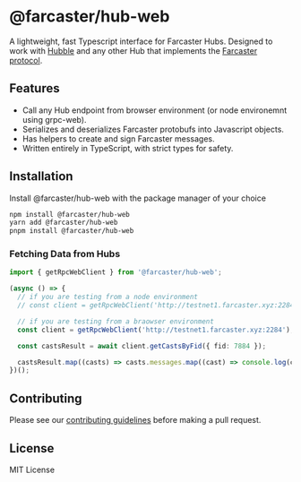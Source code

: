 # @farcaster/hub-web

A lightweight, fast Typescript interface for Farcaster Hubs. Designed to work with [Hubble](https://github.com/farcasterxyz/hubble/) and any other Hub that implements the [Farcaster protocol](https://github.com/farcasterxyz/protocol).

## Features

- Call any Hub endpoint from browser environment (or node environemnt using grpc-web).
- Serializes and deserializes Farcaster protobufs into Javascript objects.
- Has helpers to create and sign Farcaster messages.
- Written entirely in TypeScript, with strict types for safety.

## Installation

Install @farcaster/hub-web with the package manager of your choice

```bash
npm install @farcaster/hub-web
yarn add @farcaster/hub-web
pnpm install @farcaster/hub-web
```

### Fetching Data from Hubs

```typescript
import { getRpcWebClient } from '@farcaster/hub-web';

(async () => {
  // if you are testing from a node environment
  // const client = getRpcWebClient('http://testnet1.farcaster.xyz:2284', false);

  // if you are testing from a braowser environment
  const client = getRpcWebClient('http://testnet1.farcaster.xyz:2284');

  const castsResult = await client.getCastsByFid({ fid: 7884 });

  castsResult.map((casts) => casts.messages.map((cast) => console.log(cast.data?.castAddBody?.text)));
})();
```

## Contributing

Please see our [contributing guidelines](https://github.com/farcasterxyz/hubble/blob/main/CONTRIBUTING.md) before making a pull request.

## License

MIT License
